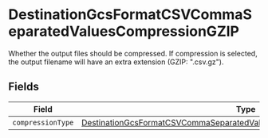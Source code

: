 # DestinationGcsFormatCSVCommaSeparatedValuesCompressionGZIP

Whether the output files should be compressed. If compression is selected, the output filename will have an extra extension (GZIP: ".csv.gz").


## Fields

| Field                                                                                                                                                                         | Type                                                                                                                                                                          | Required                                                                                                                                                                      | Description                                                                                                                                                                   |
| ----------------------------------------------------------------------------------------------------------------------------------------------------------------------------- | ----------------------------------------------------------------------------------------------------------------------------------------------------------------------------- | ----------------------------------------------------------------------------------------------------------------------------------------------------------------------------- | ----------------------------------------------------------------------------------------------------------------------------------------------------------------------------- |
| `compressionType`                                                                                                                                                             | [DestinationGcsFormatCSVCommaSeparatedValuesCompressionGZIPCompressionType](../../models/shared/DestinationGcsFormatCSVCommaSeparatedValuesCompressionGZIPCompressionType.md) | :heavy_minus_sign:                                                                                                                                                            | N/A                                                                                                                                                                           |